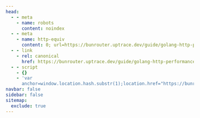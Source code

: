 ```yaml
---
head:
  - - meta
    - name: robots
      content: noindex
  - - meta
    - name: http-equiv
      content: 0; url=https://bunrouter.uptrace.dev/guide/golang-http-performance.html
  - - link
    - rel: canonical
      href: https://bunrouter.uptrace.dev/guide/golang-http-performance.html
  - - script
    - {}
    - 'var
      anchor=window.location.hash.substr(1);location.href="https://bunrouter.uptrace.dev/guide/golang-http-performance.html"+(anchor?"#"+anchor:"")'
navbar: false
sidebar: false
sitemap:
  exclude: true
---
```

